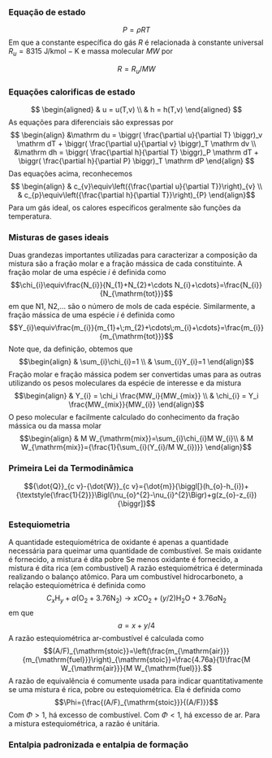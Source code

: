 ### Equação de estado
$$
P = \rho R T
$$
Em que a constante específica do gás  $R$ é relacionada à constante universal $R_u = 8315 \  \mathrm{J/kmol-K}$ e massa molecular $MW$ por

$$R = R_u/MW$$
### Equações calorificas de estado
$$
\begin{aligned}
& u = u(T,v) \\
& h = h(T,v)
\end{aligned}
$$
As equações para diferenciais são expressas por
$$
\begin{align}
	&\mathrm du = \biggr( \frac{\partial u}{\partial T} \biggr)_v \mathrm dT + \biggr( \frac{\partial u}{\partial v} \biggr)_T \mathrm dv \\
	&\mathrm dh = \biggr( \frac{\partial h}{\partial T} \biggr)_P \mathrm dT + \biggr( \frac{\partial h}{\partial P} \biggr)_T \mathrm dP
\end{align}
$$
Das equações acima, reconhecemos 
$$ \begin{align}
& c_{v}\equiv\left({\frac{\partial u}{\partial T}}\right)_{v} \\
& c_{p}\equiv\left({\frac{\partial h}{\partial T}}\right)_{P}
\end{align}$$
Para um gás ideal, os calores específicos geralmente são funções da temperatura.


### Misturas de gases ideais
Duas grandezas importantes utilizadas para caracterizar a composição da mistura são a fração molar e a fração mássica de cada constituinte. 
A fração molar de uma espécie $i$ é definida como
$$\chi_{i}\equiv\frac{N_{i}}{N_{1}+N_{2}+\cdots N_{i}+\cdots}=\frac{N_{i}}{N_{\mathrm{tot}}}$$
em que N1, N2,... são o número de mols de cada espécie.
Similarmente, a fração mássica de uma espécie $i$ é definida como
$$Y_{i}\equiv\frac{m_{i}}{m_{1}+\;m_{2}+\cdots\;m_{i}+\cdots}=\frac{m_{i}}{m_{\mathrm{tot}}}$$
Note que, da definição, obtemos que
$$\begin{align}
& \sum_{i}\chi_{i}=1 \\
& \sum_{i}Y_{i}=1
\end{align}$$
Fração molar e fração mássica podem ser convertidas umas para as outras utilizando os pesos moleculares da espécie de interesse e da mistura
$$\begin{align}
& Y_{i} = \chi_i \frac{MW_i}{MW_{mix}} \\
& \chi_{i} = Y_i \frac{MW_{mix}}{MW_{i}}
\end{align}$$
O peso molecular e facilmente calculado do conhecimento da fração mássica ou da massa molar
$$\begin{align}
& M W_{\mathrm{mix}}=\sum_{i}\chi_{i}M W_{i}\\
& M W_{\mathrm{mix}}={\frac{1}{\sum_{i}(Y_{i}/M W_{i})}}
\end{align}$$
### Primeira Lei da Termodinâmica
$${\dot{Q}}_{c v}-{\dot{W}}_{c v}={\dot{m}}{\biggl[}(h_{o}-h_{i})+{\textstyle{\frac{1}{2}}}\Bigl(\nu_{o}^{2}-\nu_{i}^{2}\Bigr)+g(z_{o}-z_{i}){\biggr]}$$
### Estequiometria
A quantidade estequiométrica de oxidante é apenas a quantidade necessária para queimar uma quantidade de combustível.
Se mais oxidante é fornecido, a mistura é dita pobre
Se menos oxidante é fornecido, a mistura é dita rica (em combustível)
A razão estequiométrica é determinada realizando o balanço atômico. Para um combustível hidrocarboneto, a relação estequiométrica é definida como
$$C_{x}{\mathrm{H}}_{y}+a({\mathrm{O}}_{2}+3.76{\mathrm{N}}_{2})\rightarrow x C{\mathrm{O}}_{2}+(y/2){\mathrm{H}}_{2}\mathrm{O}+3.76a{\mathrm{N}}_{2}$$
em que
$$a=x+y/4$$
A razão estequiométrica ar-combustível é calculada como
$$(A/F)_{\mathrm{stoic}}=\left(\frac{m_{\mathrm{air}}}{m_{\mathrm{fuel}}}\right)_{\mathrm{stoic}}=\frac{4.76a}{1}\frac{M W_{\mathrm{air}}}{M W_{\mathrm{fuel}}}.$$
A razão de equivalência é comumente usada para indicar quantitativamente se uma mistura é rica, pobre ou estequiométrica. Ela é definida como 
$$\Phi={\frac{(A/F)_{\mathrm{stoic}}}{(A/F)}}$$
Com $\Phi > 1$, há excesso de combustível. Com $\Phi < 1$, há excesso de ar. Para a mistura estequiométrica, a razão é unitária.   
### Entalpia padronizada e entalpia de formação
